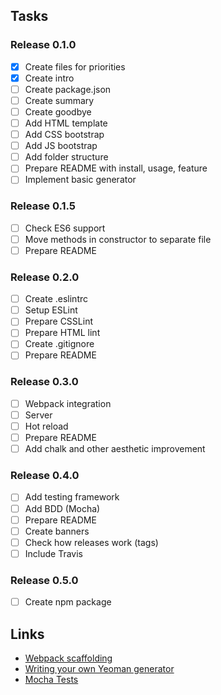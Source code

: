 ## Tasks
### Release 0.1.0
- [x] Create files for priorities
- [x] Create intro
- [ ] Create package.json
- [ ] Create summary
- [ ] Create goodbye
- [ ] Add HTML template
- [ ] Add CSS bootstrap
- [ ] Add JS bootstrap
- [ ] Add folder structure
- [ ] Prepare README with install, usage, feature
- [ ] Implement basic generator

### Release 0.1.5
- [ ] Check ES6 support
- [ ] Move methods in constructor to separate file
- [ ] Prepare README

### Release 0.2.0
- [ ] Create .eslintrc
- [ ] Setup ESLint
- [ ] Prepare CSSLint
- [ ] Prepare HTML lint
- [ ] Create .gitignore
- [ ] Prepare README

### Release 0.3.0
- [ ] Webpack integration
- [ ] Server
- [ ] Hot reload
- [ ] Prepare README
- [ ] Add chalk and other aesthetic improvement

### Release 0.4.0
- [ ] Add testing framework
- [ ] Add BDD (Mocha)
- [ ] Prepare README
- [ ] Create banners
- [ ] Check how releases work (tags)
- [ ] Include Travis

### Release 0.5.0
- [ ] Create npm package


## Links
*   [Webpack scaffolding](https://webpack.js.org/guides/scaffolding/)
*   [Writing your own Yeoman generator](https://yeoman.io/authoring/index.html)
*   [Mocha Tests](https://mochajs.org/#installation)
